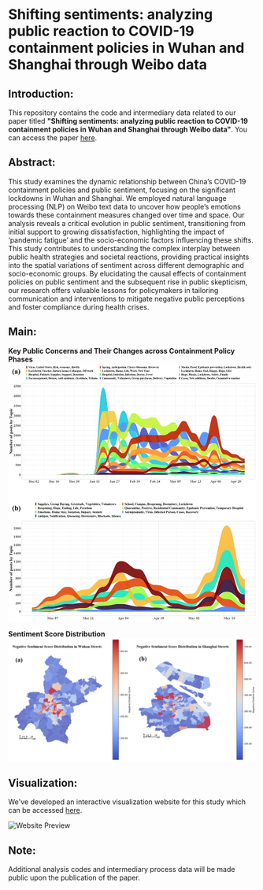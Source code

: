 # Shifting sentiments: analyzing public reaction to COVID-19 containment policies in Wuhan and Shanghai through Weibo data

## Introduction:
This repository contains the code and intermediary data related to our paper titled **"Shifting sentiments: analyzing public reaction to COVID-19 containment policies in Wuhan and Shanghai through Weibo data"**. You can access the paper [here]([Manuscript/Manuscript.pdf](https://www.nature.com/articles/s41599-024-03592-3)).

## Abstract:
This study examines the dynamic relationship between China’s COVID-19 containment policies and public sentiment, focusing on the significant lockdowns in Wuhan and Shanghai. We employed natural language processing (NLP) on Weibo text data to uncover how people’s emotions towards these containment measures changed over time and space. Our analysis reveals a critical evolution in public sentiment, transitioning from initial support to growing dissatisfaction, highlighting the impact of ‘pandemic fatigue’ and the socio-economic factors influencing these shifts. This study contributes to understanding the complex interplay between public health strategies and societal reactions, providing practical insights into the spatial variations of sentiment across different demographic and socio-economic groups. By elucidating the causal effects of containment policies on public sentiment and the subsequent rise in public skepticism, our research offers valuable lessons for policymakers in tailoring communication and interventions to mitigate negative public perceptions and foster compliance during health crises.

## Main: 

**Key Public Concerns and Their Changes across Containment Policy Phases**
![COVID-19 tweets topics](plot/COVID-19%20tweets%20topics.jpg)

**Sentiment Score Distribution**
![Negative Sentiment Score Distribution](plot/Negative%20Sentiment%20Score%20Distribution.png)

## Visualization:
We've developed an interactive visualization website for this study which can be accessed [here](https://zhihangliu.cn/projects/Covid_fatigue/index.html).

![Website Preview](website.gif)


## Note:
Additional analysis codes and intermediary process data will be made public upon the publication of the paper.
